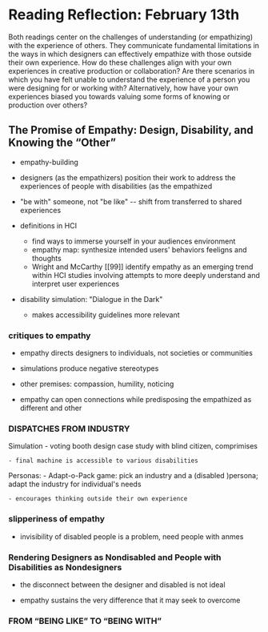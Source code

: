 # Reading Reflection: February 13th

Both readings center on the challenges of understanding (or empathizing) with the experience of others. They communicate fundamental limitations in the ways in which designers can effectively empathize with those outside their own experience. How do these challenges align with your own experiences in creative production or collaboration? Are there scenarios in which you have felt unable to understand the experience of a person you were designing for or working with? Alternatively, how have your own experiences biased you towards valuing some forms of knowing or production over others?




## The Promise of Empathy: Design, Disability, and Knowing the “Other”

- empathy-building

- designers (as the empathizers) position their work to address the experiences of people with disabilities (as the empathized

- "be with" someone, not "be like" -- shift from transferred to shared experiences

- definitions in HCI
	- find ways to immerse yourself in your audiences environment
	- empathy map: synthesize intended users' behaviors feeligns and thoughts
	- Wright and McCarthy [[99]] identify empathy as an emerging trend within HCI studies involving attempts to more deeply understand and interpret user experiences

- disability simulation: "Dialogue in the Dark"
	- makes accessibility guidelines more relevant
	
### critiques to empathy

- empathy directs designers to individuals, not societies or communities

- simulations produce negative stereotypes

- other premises: compassion, humility, noticing

- empathy can open connections while predisposing the empathized as different and other

### DISPATCHES FROM INDUSTRY

Simulation
	- voting booth design case study with blind citizen, comprimises 

	- final machine is accessible to various disabilities

Personas:
	- Adapt-o-Pack game: pick an industry and a (disabled )persona; adapt the industry for individual's needs
	
	- encourages thinking outside their own experience

### slipperiness of empathy

- invisibility of disabled people is a problem, need people with anmes

### Rendering Designers as Nondisabled and People with Disabilities as Nondesigners

- the disconnect between the designer and disabled is not ideal

- empathy sustains the very difference that it may seek to overcome

### FROM “BEING LIKE” TO “BEING WITH”





